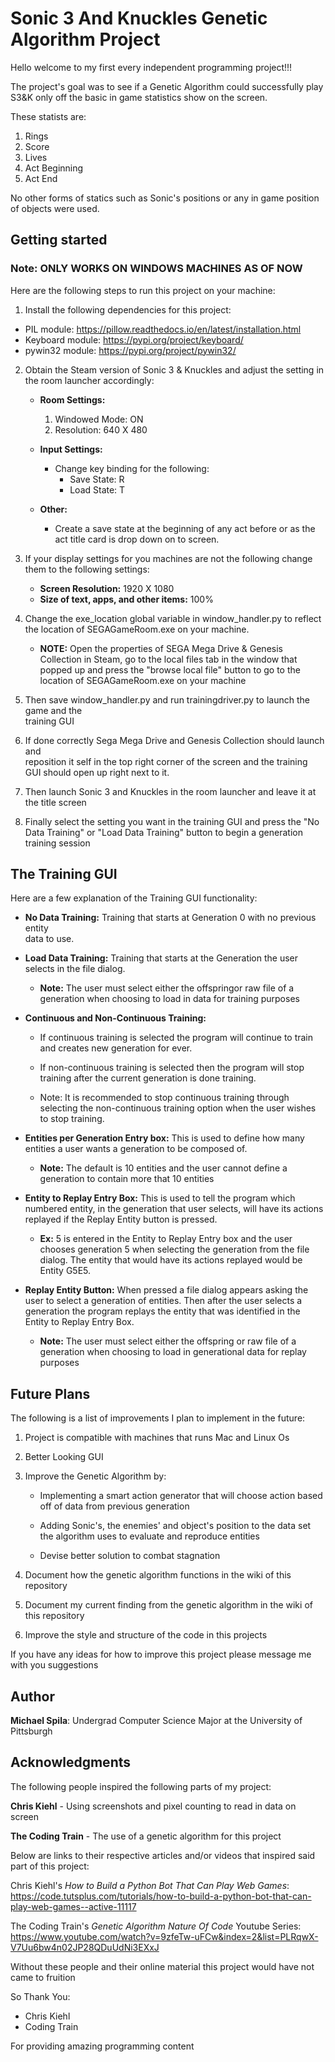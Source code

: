 # Sonic 3 And Knuckles Genetic Algorithm Project

Hello welcome to my first every independent programming project!!!

The project's goal was to see if a Genetic Algorithm could successfully play S3&K
only off the basic in game statistics show on the screen.

These statists are:
1. Rings
2. Score
3. Lives
4. Act Beginning
5. Act End

No other forms of statics such as Sonic's positions or any  in game position of objects were used.

## Getting started

### Note: ONLY WORKS ON WINDOWS MACHINES AS OF NOW

Here are the following steps to run this project on your machine:

1. Install the following dependencies for this project:
  * PIL module: https://pillow.readthedocs.io/en/latest/installation.html
  * Keyboard module: https://pypi.org/project/keyboard/
  * pywin32 module: https://pypi.org/project/pywin32/


2. Obtain the Steam version of Sonic 3 & Knuckles and adjust the setting in the
   room launcher accordingly:

   * **Room Settings:**
        1. Windowed Mode: ON
        2. Resolution: 640 X  480

   * **Input Settings:**
        * Change key binding for the following:
          * Save State: R
          * Load State: T

   * **Other:**
      * Create a save state at the beginning of any act before or as the
        act title card is drop down on to screen.

3. If your display settings for you machines are not the following change them
   to the following settings:

   * **Screen Resolution:** 1920 X 1080
   * **Size of text, apps, and other items:** 100%

4. Change the exe_location global variable in window_handler.py to reflect the location
   of SEGAGameRoom.exe on your machine.

      * **NOTE:** Open the properties of SEGA Mega Drive & Genesis Collection in Steam,
              go to the local files tab in the window that popped up and press the
              "browse local file" button to go to the location of SEGAGameRoom.exe on your machine

5. Then save window_handler.py and run trainingdriver.py to launch the game and the   
   training GUI

6. If done correctly Sega Mega Drive and Genesis Collection should launch and  
   reposition it self in the top right corner of the screen and the training GUI
   should open up right next to it.

7. Then launch Sonic 3 and Knuckles in the room launcher and leave it at the title
   screen

8. Finally select the setting you want in the training GUI and press the "No Data
   Training" or "Load Data Training" button to begin a generation training session


## The Training GUI

Here are a few explanation of the Training GUI functionality:
* **No Data Training:** Training that starts at Generation 0 with no previous entity  
                        data to use.

* **Load Data Training:** Training that starts at the Generation the user selects in
                          the file dialog.

    * **Note:** The user must select either the offspringor raw file of a generation
             when choosing to load in data for training purposes

* **Continuous and Non-Continuous Training:** 

    * If continuous training is selected the program will continue to train and 
      creates new generation for ever.

    * If non-continuous training is selected then the program will stop training 
      after the current generation is done training.

    * Note: It is recommended to stop continuous training through selecting the 
            non-continuous training option when the user wishes to stop training.
            
* **Entities per Generation Entry box:** This is used to define how many entities a
                                        user wants a generation to be composed of.

    * **Note:** The default is 10 entities and the user cannot define a generation to 
            contain more that 10 entities

* **Entity to Replay Entry Box:** This is used to tell the program which numbered entity, 
                              in the generation that user selects, will have its actions 
                              replayed if the Replay Entity button is pressed.

    * **Ex:** 5 is entered in the Entity to Replay Entry box and the user chooses generation 5 
          when selecting the generation from the file dialog. The entity that would have its 
          actions replayed would be Entity G5E5.

* **Replay Entity Button:** When pressed a file dialog appears asking the user to select a generation 
                        of entities. Then after the user selects a generation the program replays 
                        the entity that was identified in the Entity to Replay Entry Box.
                        
    * **Note:** The user must select either the offspring or raw file of a generation when choosing to 
             load in generational data for replay purposes


## Future Plans
The following is a list of improvements I plan to implement in the future:

1. Project is compatible with machines that runs Mac and Linux Os
2. Better Looking GUI
3. Improve the Genetic Algorithm by:
    * Implementing a smart action generator that will choose action based off of data
      from previous generation

    * Adding Sonic's, the enemies' and object's position to the data set the algorithm
      uses to evaluate and reproduce entities

    * Devise better solution to combat stagnation

4. Document how the genetic algorithm functions in the wiki of this repository

5. Document my current finding from the genetic algorithm in the wiki of this
   repository

6. Improve the style and structure of the code in this projects

If you have any ideas for how to improve this project please message me with you suggestions

## Author

 **Michael Spila**: Undergrad Computer Science Major at the University of Pittsburgh

##  Acknowledgments

The following people inspired the following parts of my project:

**Chris Kiehl** - Using screenshots and pixel counting to read in data on screen

**The Coding Train** - The use of a genetic algorithm for this project

Below are links to their respective articles and/or videos that inspired said part of this project:

Chris Kiehl's _How to Build a Python Bot That Can Play Web Games_: https://code.tutsplus.com/tutorials/how-to-build-a-python-bot-that-can-play-web-games--active-11117

The Coding Train's _Genetic Algorithm Nature Of Code_ Youtube Series: https://www.youtube.com/watch?v=9zfeTw-uFCw&index=2&list=PLRqwX-V7Uu6bw4n02JP28QDuUdNi3EXxJ

Without these people and their online material this project would have not came to fruition

So Thank You:

   * Chris Kiehl
   * Coding Train

For providing amazing programming content
